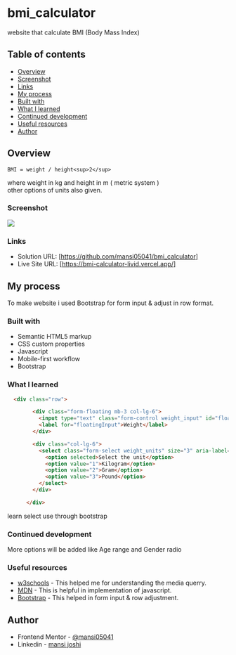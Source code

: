 # bmi_calculator
website that calculate BMI (Body Mass Index)

## Table of contents

- [Overview](#overview)
- [Screenshot](#screenshot)
- [Links](#links)
- [My process](#my-process)
- [Built with](#built-with)
- [What I learned](#what-i-learned)
- [Continued development](#continued-development)
- [Useful resources](#useful-resources)
- [Author](#author)

## Overview
```
BMI = weight / height<sup>2</sup>
```
where weight in kg and height in m ( metric system )</br>
other options of units also given.

### Screenshot
 ![](./)
 
### Links

- Solution URL: [https://github.com/mansi05041/bmi_calculator]
- Live Site URL: [https://bmi-calculator-livid.vercel.app/]

## My process

To make website i used Bootstrap for form input & adjust in row format.

### Built with

- Semantic HTML5 markup
- CSS custom properties
- Javascript
- Mobile-first workflow
- Bootstrap

### What I learned

```html
  <div class="row">

        <div class="form-floating mb-3 col-lg-6">
          <input type="text" class="form-control weight_input" id="floatingInput" placeholder="Weight">
          <label for="floatingInput">Weight</label>
        </div>

        <div class="col-lg-6">
          <select class="form-select weight_units" size="3" aria-label="size 3 select example">
            <option selected>Select the unit</option>
            <option value="1">Kilogram</option>
            <option value="2">Gram</option>
            <option value="3">Pound</option>
          </select>
        </div>

      </div>

```
learn select use through bootstrap

### Continued development

More options will be added like Age range and Gender radio

### Useful resources

- [w3schools](https://www.w3schools.com/css/css_rwd_mediaqueries.asp) - This helped me for understanding the media querry.
- [MDN](https://developer.mozilla.org/en-US/) - This is helpful in implementation of javascript.
- [Bootstrap](https://getbootstrap.com/) - This helped in form input & row adjustment.

## Author

- Frontend Mentor - [@mansi05041](https://www.frontendmentor.io/profile/mansi05041)
- Linkedin - [mansi joshi](https://www.linkedin.com/in/mansi-joshi-663aa81a0/)
